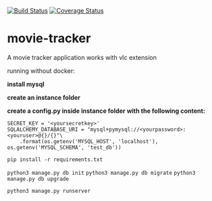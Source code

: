 [![Build Status](https://travis-ci.org/docoprusta/movie-tracker.svg?branch=master)](https://https://travis-ci.org/docoprusta/movie-tracker)
[![Coverage Status](https://coveralls.io/repos/github/docoprusta/movie-tracker/badge.svg?branch=master&service=github)](https://coveralls.io/github/docoprusta/movie-tracker?branch=master&service=github)

# movie-tracker
A movie tracker application works with vlc extension  

running without docker:

**install mysql**

**create an instance folder**

**create a config.py inside instance folder with the following content:**

```
SECRET_KEY = '<yoursecretkey>'
SQLALCHEMY_DATABASE_URI = "mysql+pymysql://<yourpassword>:<youruser>@{}/{}"\
    .format(os.getenv('MYSQL_HOST', 'localhost'), os.getenv('MYSQL_SCHEMA', 'test_db')) 
```

`pip install -r requirements.txt`

`python3 manage.py db init`
`python3 manage.py db migrate`
`python3 manage.py db upgrade`

`python3 manage.py runserver`

